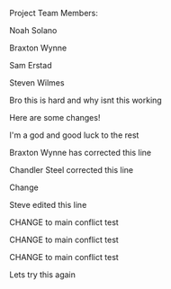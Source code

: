 Project Team Members:

Noah Solano

Braxton Wynne

Sam Erstad

Steven Wilmes

Bro this is hard and why isnt this working

Here are some changes!

I'm a god and good luck to the rest

Braxton Wynne has corrected this line

Chandler Steel corrected this line

Change

Steve edited this line

CHANGE to main conflict test

CHANGE to main conflict test

CHANGE to main conflict test

Lets try this again